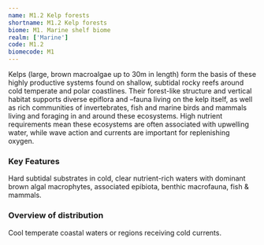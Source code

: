 ```yaml
---
name: M1.2 Kelp forests
shortname: M1.2 Kelp forests
biome: M1. Marine shelf biome
realm: ['Marine']
code: M1.2
biomecode: M1
---
```


Kelps (large, brown macroalgae up to 30m in length) form the basis of these highly productive systems found on shallow, subtidal rocky reefs around cold temperate and polar coastlines. Their forest-like structure and vertical habitat supports diverse epiflora and –fauna living on the kelp itself, as well as rich communities of invertebrates, fish and marine birds and mammals living and foraging in and around these ecosystems.  High nutrient requirements mean these ecosystems are often associated with upwelling water, while wave action and currents are important for replenishing oxygen.

### Key Features

Hard subtidal substrates in cold, clear nutrient-rich waters with dominant brown algal macrophytes, associated epibiota, benthic macrofauna, fish & mammals.

### Overview of distribution

Cool temperate coastal waters or regions receiving cold currents.
